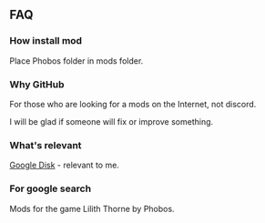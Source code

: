 ## FAQ
### How install mod
Place Phobos folder in mods folder.
### Why GitHub
For those who are looking for a mods on the Internet, not discord.

I will be glad if someone will fix or improve something. 
### What's relevant
[Google Disk](https://drive.google.com/drive/folders/1n7KAw_ACSoOeiUhKhrPPfzm_V6dIiIy7) - relevant to me.
### For google search
Mods for the game Lilith Thorne by Phobos. 
